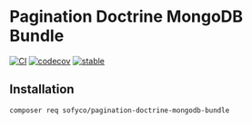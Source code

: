 # Pagination Doctrine MongoDB Bundle

[![CI](https://github.com/sofyco/pagination-doctrine-mongodb-bundle/actions/workflows/ci.yaml/badge.svg)](https://github.com/sofyco/pagination-doctrine-mongodb-bundle/actions/workflows/ci.yaml)
[![codecov](https://codecov.io/gh/sofyco/pagination-doctrine-mongodb-bundle/branch/main/graph/badge.svg?token=T1AVFLQDWO)](https://codecov.io/gh/sofyco/pagination-doctrine-mongodb-bundle)
[![stable](http://poser.pugx.org/sofyco/pagination-doctrine-mongodb-bundle/v)](https://packagist.org/packages/sofyco/pagination-doctrine-mongodb-bundle)

## Installation

```bash
composer req sofyco/pagination-doctrine-mongodb-bundle
```
